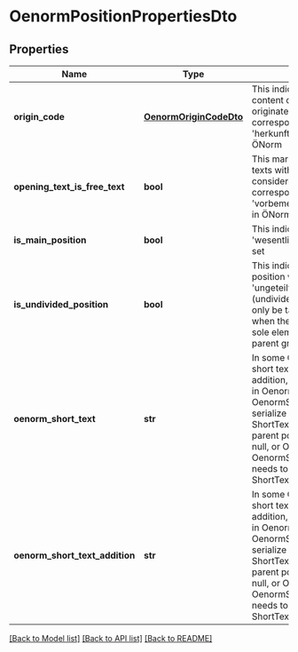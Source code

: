 # OenormPositionPropertiesDto

## Properties
Name | Type | Description | Notes
------------ | ------------- | ------------- | -------------
**origin_code** | [**OenormOriginCodeDto**](OenormOriginCodeDto.md) | This indicates where the content of this element originates, if set. It corresponds to &#39;herkunftskennzeichen&#39; in ÖNorm | 
**opening_text_is_free_text** | **bool** | This marks if the opening texts within this element are considered free text. It corresponds to &#39;vorbemerkungskennzeichen&#39; in ÖNorm. | 
**is_main_position** | **bool** | This indicates if the ÖNorm &#39;wesentliche position&#39; mark is set | 
**is_undivided_position** | **bool** | This indicates if the ÖNorm position was a &#39;ungeteilteposition&#39; (undivided position). This will only be taken into account when the position is also the sole element inside it&#39;s parent group | 
**oenorm_short_text** | **str** | In some ÖNorm formats, the short text can have it&#39;s own addition, so the text is split up in OenormShortText and OenormShortTextAddition To serialize this, either the ShortText property of the parent position needs to be null, or OenormShortText &#39; &#39; OenormShortTextAddition needs to match the ShortText. | [optional] 
**oenorm_short_text_addition** | **str** | In some ÖNorm formats, the short text can have it&#39;s own addition, so the text is split up in OenormShortText and OenormShortTextAddition To serialize this, either the ShortText property of the parent position needs to be null, or OenormShortText &#39; &#39; OenormShortTextAddition needs to match the ShortText. | [optional] 

[[Back to Model list]](../README.md#documentation-for-models) [[Back to API list]](../README.md#documentation-for-api-endpoints) [[Back to README]](../README.md)



